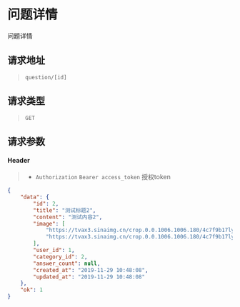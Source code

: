 # 问题详情

问题详情

## 请求地址

> `question/[id]`

## 请求类型

> `GET`

## 请求参数

#### Header

> - `Authorization` `Bearer access_token` 授权token

```json
{
    "data": {
        "id": 2,
        "title": "测试标题2",
        "content": "测试内容2",
        "image": [
            "https://tvax3.sinaimg.cn/crop.0.0.1006.1006.180/4c7f9b17ly8fwpigg780qj20ry0ryabc.jpg",
            "https://tvax3.sinaimg.cn/crop.0.0.1006.1006.180/4c7f9b17ly8fwpigg780qj20ry0ryabc.jpg"
        ],
        "user_id": 1,
        "category_id": 2,
        "answer_count": null,
        "created_at": "2019-11-29 10:48:08",
        "updated_at": "2019-11-29 10:48:08"
    },
    "ok": 1
}
```